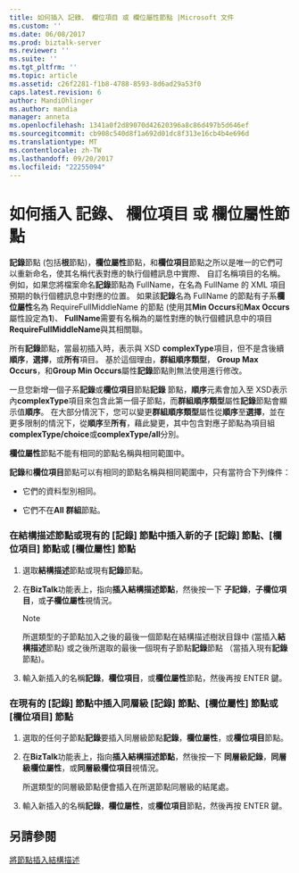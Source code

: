 ```yaml
---
title: 如何插入 記錄、 欄位項目 或 欄位屬性節點 |Microsoft 文件
ms.custom: ''
ms.date: 06/08/2017
ms.prod: biztalk-server
ms.reviewer: ''
ms.suite: ''
ms.tgt_pltfrm: ''
ms.topic: article
ms.assetid: c26f2281-f1b8-4788-8593-8d6ad29a53f0
caps.latest.revision: 6
author: MandiOhlinger
ms.author: mandia
manager: anneta
ms.openlocfilehash: 1341a0f2d89070d42620396a8c86d497b5d646ef
ms.sourcegitcommit: cb908c540d8f1a692d01dc8f313e16cb4b4e696d
ms.translationtype: MT
ms.contentlocale: zh-TW
ms.lasthandoff: 09/20/2017
ms.locfileid: "22255094"
---
```

# <a name="how-to-insert-a-record-field-element-or-field-attribute-node"></a>如何插入 記錄、 欄位項目 或 欄位屬性節點
**記錄**節點 (包括**根**節點)，**欄位屬性**節點，和**欄位項目**節點之所以是唯一的它們可以重新命名，使其名稱代表對應的執行個體訊息中實際、 自訂名稱項目的名稱。 例如，如果您將檔案命名**記錄**節點為 FullName，在名為 FullName 的 XML 項目預期的執行個體訊息中對應的位置。 如果該**記錄**名為 FullName 的節點有子系**欄位屬性**名為 RequireFullMiddleName 的節點 (使用其**Min Occurs**和**Max Occurs**屬性設定為**1**)、 **FullName**需要有名稱為的屬性對應的執行個體訊息中的項目**RequireFullMiddleName**與其相關聯。  
  
 所有**記錄**節點，當最初插入時，表示與 XSD **complexType**項目，但不是含後續**順序**，**選擇**，或**所有**項目。 基於這個理由，**群組順序類型**， **Group Max Occurs**，和**Group Min Occurs**屬性**記錄**節點則無法使用進行修改。  
  
 一旦您新增一個子系**記錄**或**欄位項目**節點**記錄** 節點，**順序**元素會加入至 XSD表示內**complexType**項目來包含此第一個子節點，而**群組順序類型**屬性**記錄**節點會顯示值**順序**。 在大部分情況下，您可以變更**群組順序類型**屬性從**順序**至**選擇**，並在更多限制的情況下，從**順序**至**所有**，藉此變更，其中包含對應子節點為項目組**complexType/choice**或**complexType/all**分別。  
  
 **欄位屬性**節點不能有相同的節點名稱與相同範圍中。  
  
 **記錄**和**欄位項目**節點可以有相同的節點名稱與相同範圍中，只有當符合下列條件：  
  
-   它們的資料型別相同。  
  
-   它們不在**All 群組**節點。  
  
### <a name="to-insert-a-new-child-record-node-field-element-node-or-field-attribute-node-within-the-schema-node-or-an-existing-record-node"></a>在結構描述節點或現有的 [記錄] 節點中插入新的子 [記錄] 節點、[欄位項目] 節點或 [欄位屬性] 節點  
  
1.  選取**結構描述**節點或現有**記錄**節點。  
  
2.  在**BizTalk**功能表上，指向**插入結構描述節點**，然後按一下 **子記錄**，**子欄位項目**，或**子欄位屬性**視情況。  
  
    > [!NOTE]
    >  所選類型的子節點加入之後的最後一個節點在結構描述樹狀目錄中 (當插入**結構描述**節點) 或之後所選取的最後一個現有子節點**記錄**節點 （當插入現有**記錄**節點)。  
  
3.  輸入新插入的名稱**記錄**，**欄位項目**，或**欄位屬性**節點，然後再按 ENTER 鍵。  
  
### <a name="to-insert-a-sibling-record-node-field-attribute-node-or-field-element-node-within-an-existing-record-node"></a>在現有的 [記錄] 節點中插入同層級 [記錄] 節點、[欄位屬性] 節點或 [欄位項目] 節點  
  
1.  選取的任何子節點**記錄**要插入同層級節點**記錄**，**欄位屬性**，或**欄位項目**節點。  
  
2.  在**BizTalk**功能表上，指向**插入結構描述節點**，然後按一下 **同層級記錄**，**同層級欄位屬性**，或**同層級欄位項目**視情況。  
  
     所選類型的同層級節點便會插入在所選節點同層級的結尾處。  
  
3.  輸入新插入的名稱**記錄**，**欄位屬性**，或**欄位項目**節點，然後再按 ENTER 鍵。  
  
## <a name="see-also"></a>另請參閱  
 [將節點插入結構描述](../core/inserting-nodes-into-a-schema.md)